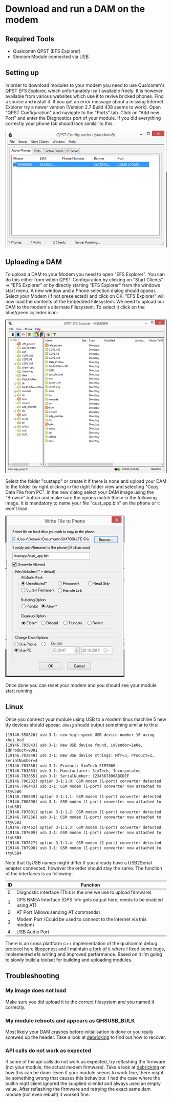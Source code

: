 # Download and run a DAM on the modem
## Required Tools
* Qualcomm QPST (EFS Explorer)
* Simcom Module connected via USB

## Setting up
In order to download modules to your modem you need to use Qualcomm's QPST EFS Explorer, which unfortunately isn't available freely. It is however available from various websites which use it to revive bricked phones. Find a source and install it. If you get an error message about a missing Internet Explorer try a newer version (Version 2.7 Build 438 seems to work). Open "QPST Configuration" and navigate to the "Ports" tab. Click on "Add new Port" and enter the Diagnostics port of your module. If you did everything correctly your phone tab should look similar to this.

![QPST](images/qpst1.png)

## Uploading a DAM
To upload a DAM to your Modem you need to open "EFS Explorer". You can do this either from within QPST Configuration by clicking on "Start Clients" => "EFS Explorer" or by directly starting "EFS Explorer" from the windows start menu.
A new window and a Phone selection dialog should appear. Select your Modem (if not preselected) and click on OK. "EFS Explorer" will now load the contents of the Embedded Filesystem. We need to upload our DAM to the modem's alternate Filesystem. To select it click on the blue/green cylinder icon:

![EFSE](images/qpst2.png)

Select the folder "custapp" or create it if there is none and upload your DAM to the folder by right clicking in the right folder view and selecting "Copy Data File from PC". In the new dialog select your DAM image using the "Browse" button and make sure the opions match those in the following image. It is mandatory to name your file "cust_app.bin" on the phone or it won't load.

![Upload](images/qpst3.png)

Once done you can reset your modem and you should see your module start running.

## Linux
Once you connect your module using USB to a modern linux machine 5 new tty devices should appear. `dmesg` should output something similar to this:
```
[19146.558820] usb 3-1: new high-speed USB device number 10 using xhci_hcd
[19146.703843] usb 3-1: New USB device found, idVendor=1e0e, idProduct=9001
[19146.703848] usb 3-1: New USB device strings: Mfr=3, Product=2, SerialNumber=4
[19146.703850] usb 3-1: Product: SimTech SIM7000
[19146.703853] usb 3-1: Manufacturer: SimTech, Incorporated
[19146.703855] usb 3-1: SerialNumber: 1234567890ABCDEF
[19146.706232] option 3-1:1.0: GSM modem (1-port) converter detected
[19146.706443] usb 3-1: GSM modem (1-port) converter now attached to ttyUSB0
[19146.706639] option 3-1:1.1: GSM modem (1-port) converter detected
[19146.706898] usb 3-1: GSM modem (1-port) converter now attached to ttyUSB1
[19146.707091] option 3-1:1.2: GSM modem (1-port) converter detected
[19146.707256] usb 3-1: GSM modem (1-port) converter now attached to ttyUSB2
[19146.707452] option 3-1:1.3: GSM modem (1-port) converter detected
[19146.707609] usb 3-1: GSM modem (1-port) converter now attached to ttyUSB3
[19146.707827] option 3-1:1.4: GSM modem (1-port) converter detected
[19146.707998] usb 3-1: GSM modem (1-port) converter now attached to ttyUSB4
```
Note that ttyUSB names might differ if you already have a USB2Serial adapter connected, however the order should stay the same. The function of the interfaces is as following:

ID | Function
---|---------
0  | Diagnostic interface (This is the one we use to upload firmware)
1  | GPS NMEA Interface (GPS Info gets output here, needs to be enabled using AT)
2  | AT Port (Allows sending AT commands)
3  | Modem Port (Could be used to connect to the internet via this modem)
4  | USB Audio Port

There is an cross plattform c++ implementation of the qualcomm debug protocol here [libopenpst](https://github.com/openpst/libopenpst) and I maintain [a fork of it](https://github.com/Thalhammer/libopenpst/tree/efs_write) where I fixed some bugs, implemented efs writing and improved performance. Based on it I'm going to slowly build a toolset for building and uploading modules.

## Troubleshooting
### My image does not load
Make sure you did upload it to the correct filesystem and you named it correctly.
### My module reboots and appears as QHSUSB_BULK
Most likely your DAM crashes before initialisation is done or you really screwed up the header.
Take a look at [debricking](Debricking.md) to find out how to recover.
### API calls do not work as expected
If some of the api calls do not work as expected, try reflashing the firmware (not your module, the actual modem
firmware). Take a look at [debricking](Debricking.md) on how this can be done. Even if your module seems to work fine,
there might be something wrong that causes this behaviour. I had the case where the builtin mqtt client ignored the supplied clientid
and always used an empty value. After reflashing the firmware and retrying the exact same dam module (not even rebuilt) it worked fine.